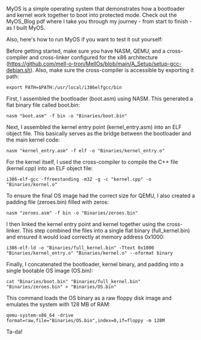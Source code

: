MyOS is a simple operating system that demonstrates how a bootloader and kernel work together to boot into protected mode. Check out the MyOS_Blog pdf where I take you through my journey - from start to finish - as I built MyOS. 

Also, here's how to run MyOS if you want to test it out yourself:

Before getting started, make sure you have NASM, QEMU, and a cross-compiler and cross-linker configured for the x86 architecture (https://github.com/mell-o-tron/MellOs/blob/main/A_Setup/setup-gcc-debian.sh). Also, make sure the cross-compiler is accessible by exporting it path:

`export PATH=$PATH:/usr/local/i386elfgcc/bin`

First, I assembled the bootloader (boot.asm) using NASM. This generated a flat binary file called boot.bin:

`nasm "boot.asm" -f bin -o "Binaries/boot.bin"`

Next, I assembled the kernel entry point (kernel_entry.asm) into an ELF object file. This basically serves as the bridge between the bootloader and the main kernel code:

`nasm "kernel_entry.asm" -f elf -o "Binaries/kernel_entry.o"`

For the kernel itself, I used the cross-compiler to compile the C++ file (kernel.cpp) into an ELF object file:

`i386-elf-gcc -ffreestanding -m32 -g -c "kernel.cpp" -o "Binaries/kernel.o"`

To ensure the final OS image had the correct size for QEMU, I also created a padding file (zeroes.bin) filled with zeros:

`nasm "zeroes.asm" -f bin -o "Binaries/zeroes.bin"`

I then linked the kernel entry point and kernel together using the cross-linker. This step combined the files into a single flat binary (full_kernel.bin) and ensured it would load correctly at memory address 0x1000:

`i386-elf-ld -o "Binaries/full_kernel.bin" -Ttext 0x1000 "Binaries/kernel_entry.o" "Binaries/kernel.o" --oformat binary`

Finally, I concatenated the bootloader, kernel binary, and padding into a single bootable OS image (OS.bin):

`cat "Binaries/boot.bin" "Binaries/full_kernel.bin" "Binaries/zeroes.bin" > "Binaries/OS.bin"`

This command loads the OS binary as a raw floppy disk image and emulates the system with 128 MB of RAM:

`qemu-system-x86_64 -drive format=raw,file="Binaries/OS.bin",index=0,if=floppy -m 128M`

Ta-da!
